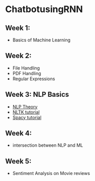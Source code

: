 # ChatbotusingRNN
## Week 1:
- Basics of Machine Learning
## Week 2:
- File Handling
- PDF Handling
- Regular Expressions
## Week 3: NLP Basics
- [NLP Theory](https://www.deeplearning.ai/resources/natural-language-processing/)
- [NLTK tutorial](https://realpython.com/nltk-nlp-python/)
- [Spacy tutorial](https://realpython.com/natural-language-processing-spacy-python/)
## Week 4:
- intersection between NLP and ML
## Week 5:
- Sentiment Analysis on Movie reviews


